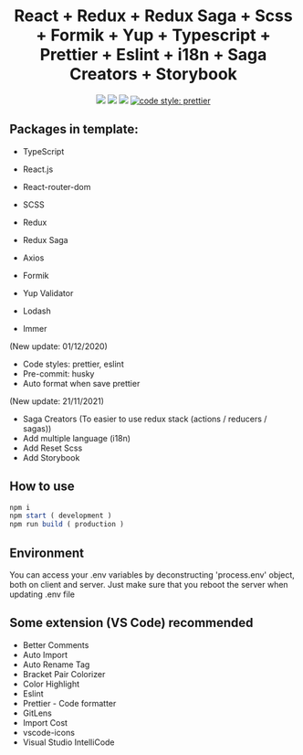 <h1 align="center">React + Redux + Redux Saga + Scss + Formik + Yup + Typescript + Prettier + Eslint + i18n + Saga Creators + Storybook</h1>

<p align="center">
  <a href="https://reactjs.org/" target="_blank"><img src="https://img.shields.io/badge/React-v18.0.2-%238DD6F9.svg?logo=React"></a>
  <a href="https://github.com/donezombie" target="_blank"><img src="https://img.shields.io/badge/licence-MIT-green.svg" /></a>
  <a href="https://www.typescriptlang.org/" target="_blank"><img src="https://badgen.net/badge/Built%20With/TypeScript/blue" /></a>
  <a href="#badge"><img alt="code style: prettier" src="https://img.shields.io/badge/code_style-prettier-ff69b4.svg?style=flat-square"></a>

</p>

## Packages in template:

- TypeScript
- React.js
- React-router-dom
- SCSS

- Redux
- Redux Saga

- Axios
- Formik
- Yup Validator
- Lodash
- Immer

(New update: 01/12/2020)

- Code styles: prettier, eslint
- Pre-commit: husky
- Auto format when save prettier

(New update: 21/11/2021)

- Saga Creators (To easier to use redux stack (actions / reducers / sagas))
- Add multiple language (i18n)
- Add Reset Scss
- Add Storybook

## How to use

```javascript
npm i
npm start ( development )
npm run build ( production )
```

## Environment

You can access your .env variables by deconstructing 'process.env' object, both on client and server.
Just make sure that you reboot the server when updating .env file

## Some extension (VS Code) recommended

- Better Comments
- Auto Import
- Auto Rename Tag
- Bracket Pair Colorizer
- Color Highlight
- Eslint
- Prettier - Code formatter
- GitLens
- Import Cost
- vscode-icons
- Visual Studio IntelliCode
